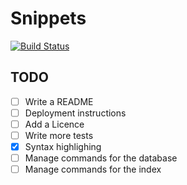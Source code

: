 Snippets
========

[![Build Status](https://travis-ci.org/andytom/snippets.svg?branch=master)](https://travis-ci.org/andytom/snippets)


TODO
----
- [ ] Write a README
 - [ ] Deployment instructions
 - [ ] Add a Licence
- [ ] Write more tests
- [x] Syntax highlighing
- [ ] Manage commands for the database
- [ ] Manage commands for the index
